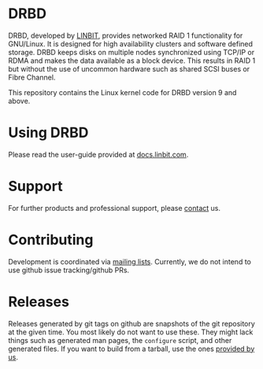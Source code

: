 # DRBD

DRBD, developed by [LINBIT](https://www.linbit.com), provides networked RAID 1 functionality for GNU/Linux.
It is designed for high availability clusters and software defined storage.
DRBD keeps disks on multiple nodes synchronized using TCP/IP or RDMA and makes the data available as a block device.
This results in RAID 1 but without the use of uncommon hardware such as shared SCSI buses or Fibre Channel.

This repository contains the Linux kernel code for DRBD version 9 and above.

# Using DRBD
Please read the user-guide provided at [docs.linbit.com](https://docs.linbit.com).

# Support
For further products and professional support, please
[contact](http://links.linbit.com/support) us.

# Contributing
Development is coordinated via [mailing lists](http://lists.linbit.com). Currently, we do not intend to use
github issue tracking/github PRs.

# Releases
Releases generated by git tags on github are snapshots of the git repository at the given time. You most
likely do not want to use these. They might lack things such as generated man pages, the `configure` script,
and other generated files. If you want to build from a tarball, use the ones [provided by us](https://www.linbit.com/en/drbd-community/drbd-download/).
